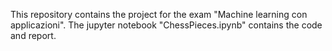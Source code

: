 This repository contains the project for the exam "Machine learning con applicazioni".
The jupyter notebook "ChessPieces.ipynb" contains the code and report.
